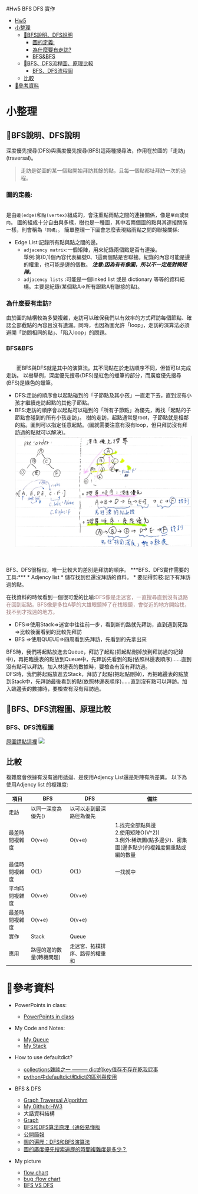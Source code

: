 #Hw5
BFS DFS 實作
<!-- TOC START min:1 max:3 link:true asterisk:false update:true -->
- [Hw5](#hw5)
- [小整理](#小整理)
    - [🔸BFS說明、DFS說明](#bfs說明dfs說明)
        - [圖的定義:](#圖的定義)
        - [為什麼要有走訪?](#為什麼要有走訪)
        - [BFS&BFS](#bfsbfs)
    - [🔸BFS、DFS流程圖、原理比較](#bfsdfs流程圖原理比較)
        - [BFS、DFS流程圖](#bfsdfs流程圖)
    - [比較](#比較)
- [🔸參考資料](#參考資料)
<!-- TOC END -->
# 小整理

## 🔸BFS說明、DFS說明
深度優先搜尋(DFS)與廣度優先搜尋(BFS)這兩種搜尋法，作用在於圖的「走訪」(traversal)。
> 走訪是從圖的某一個點開始拜訪其餘的點，且每一個點都址拜訪一次的過程。

### 圖的定義:
<br>是由`邊(edge)`和`點(vertex)`組成的，會注重點雨點之間的連接關係，像是`單向`或`雙向`。
圖的組成十分自由與多樣，樹也是一種圖，其中若兩個圖的點與其連接關係一樣，則會稱為`「同構」`。
簡單整理一下圖會怎麼表現點雨點之間的聯接關係:
* Edge List:記錄所有點與點之間的邊。
    * `adjacency matrix`:一個矩陣，用來紀錄兩個點是否有連接。
    <br>舉例:第(0,1)個內容代表編號0、1這兩個點是否聯接。紀錄的內容可能是邊的權重，也可能是邊的個數。
    ***注意:因為有有像圖，所以不一定是對稱矩陣。***
    * `adjacency lists` :可能是一個linked list 或是 dictionary 等等的資料結構。主要是紀錄(某個點A=>所有跟點A有聯接的點)。

### 為什麼要有走訪?
由於圖的結構較為多變複雜，走訪可以確保我們以有效率的方式拜訪每個節點、確認全部截點的內容且沒有遺漏。同時，也因為圖允許「loop」，走訪的演算法必須避開「訪問相同的點」、「陷入loop」的問題。

### BFS&BFS
<br>&emsp;&emsp;而BFS與DFS就是其中的演算法。其不同點在於走訪順序不同，但皆可以完成走訪。
以樹舉例，深度優先搜尋(DFS)是紅色的蠟筆的部分，而廣度優先搜尋(BFS)是綠色的蠟筆。
* DFS:走訪的順序會以起點碰到的「子節點及其小孩」一直走下去，直到沒有小孩才繼續走訪起點的其他子節點。
* BFS:走訪的順序會以起點可以碰到的「所有子節點」為優先，再找「起點的子節點會碰到的所有小孩走訪」。
樹的走訪，起點通常是root，子節點就是相鄰的點。圖則可以指定任意起點。(圖就需要注意有沒有loop，但只拜訪沒有拜訪過的點就可以解決)。
![image](https://github.com/evaneversaydie/My_Study_Note/blob/master/_img/HW3_1.jpg?raw=true)


<br>
<br>
BFS、DFS很相似，唯一比較大的差別是拜訪的順序。
***BFS、DFS實作需要的工具:***
* Adjency list
* 儲存找到但還沒拜訪的資料。
* 要記得剪枝:記下有拜訪過的點。

在找資料的時候看到一個很可愛的比喻:<font color=#9E7A7A>DFS像是走迷宮，一直搜尋直到沒有退路在回到起點。BFS像是多拉A夢的大雄眼鏡掉了在找眼鏡，會從近的地方開始找，找不到才找遠的地方。</font>
* DFS=>使用Stack=>迷宮中往往前一步，看到新的路就先拜訪，直到遇到死路=>比較後面看到的比較先拜訪
* BFS =>使用QUEUE=>四周看到先拜訪，先看到的先拿出來

BFS時，我們將起點放進去Queue，拜訪了起點(把起點刪掉放到拜訪過的紀錄中)，再把臨邊表的點放到Queue中，先拜訪先看到的點(依照林邊表順序)......直到沒有點可以拜訪。加入林邊表的數據時，要檢查有沒有拜訪過。
<br>
DFS時，我們將起點放進去Stack，拜訪了起點(把起點刪掉)，再把臨邊表的點放到Stack中，先拜訪最後看到的點(依照林邊表順序)......直到沒有點可以拜訪。加入臨邊表的數據時，要檢查有沒有拜訪過。

## 🔸BFS、DFS流程圖、原理比較

### BFS、DFS流程圖
[原圖請點這裡](https://i.imgur.com/L7SOBsx.jpg)
![](https://i.imgur.com/L7SOBsx.jpg)

## 比較
複雜度會依據有沒有適用遞迴、是使用Adjency List還是矩陣有所差異。
以下為使用Adjency list 的複雜度:


|項目|BFS|DFS|備註|
|---|---|---|---|
|走訪|以同一深度為優先()|以可以走到最深路徑為優先||
|最差時間複雜度|O(v+e)|O(v+e)|1.找完全部點與邊<br>2.使用矩陣O(V^2)) <br>3.例外:稀疏圖(點多邊少)、密集圖(邊多點少)的複雜度偏重點或編的數量|
|最佳時間複雜度	|O(1)|O(1)|一找就中|
|平均時間複雜度	|O(v+e)|O(v+e)||
|最差時間複雜度	|O(v+e)|O(v+e)||
|實作|Stack|Queue||
|應用|路徑的邊的數量(轉機問題)|走迷宮、拓樸排序、路徑的權重和|

# 🔸參考資料
* PowerPoints in class:
    * [PowerPoints in class](https://docs.google.com/presentation/d/e/2PACX-1vTma_vOZyE70O23KWw4I4Y78aAaT5fJSTq7Mae912kCwka_u5ZMWPoo14D86-x-57kZPbb6hAGktSW4/pub?start=false&loop=false&delayms=3000&slide=id.g7aa022d8bc_2_5)

* My Code and Notes:
    * [My Queue](https://github.com/evaneversaydie/My_Study_Note/blob/master/leetcode/232%20Implement%20Queue%20using%20Stacks.md)
    * [My Stack](https://github.com/evaneversaydie/My_Study_Note/blob/master/leetcode/155.%20Min%20Stack.md)

* How to use defaultdict?
    * [collections雜談之一 ——— dict的key值存不存在乾我屁事](https://ithelp.ithome.com.tw/articles/10193094)
    * [python中defaultdict和dict的區別與使用](https://www.itread01.com/content/1544414054.html)
* BFS & DFS
    * [Graph Traversal Algorithm](https://www.javatpoint.com/breadth-first-search-algorithm)
    * [My Github:HW3](https://github.com/evaneversaydie/My_Study_Note/blob/master/HW3/My_Study.ipynb)
    * 大話資料結構
    * [Graph](http://www.csie.ntnu.edu.tw/~u91029/Graph.html)
    * [BFS和DFS算法原理（通俗易懂版](https://blog.csdn.net/u011437229/article/details/53188837)
    * [公開簡報](http://billor.chsh.chc.edu.tw/train/BFS&DFS.pptx)
    * [圖的遍歷：DFS和BFS演算法](https://www.itread01.com/content/1549388200.html)
    * [圖的廣度優先搜索遍歷的時間複雜度是多少？](https://www.quora.com/What-is-the-time-complexity-of-Breadth-First-Search-Traversal-of-a-graph)
* My picture
    * [flow chart](https://i.imgur.com/DMt7xix.jpg)
    * [bug :flow chart](https://i.imgur.com/L7SOBsx.jpg)
    * [BFS VS DFS](https://i.imgur.com/yNtOtOp.png)
